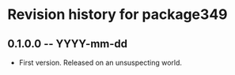 # Revision history for package349

## 0.1.0.0 -- YYYY-mm-dd

* First version. Released on an unsuspecting world.
